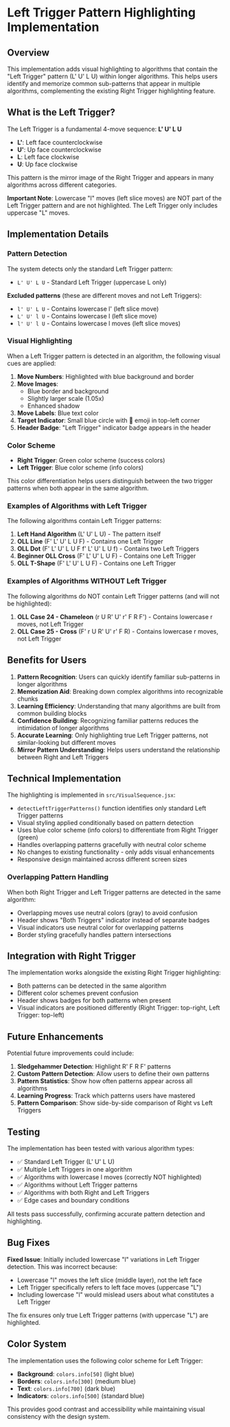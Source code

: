 # Left Trigger Pattern Highlighting Implementation

## Overview

This implementation adds visual highlighting to algorithms that contain the "Left Trigger" pattern (L' U' L U) within longer algorithms. This helps users identify and memorize common sub-patterns that appear in multiple algorithms, complementing the existing Right Trigger highlighting feature.

## What is the Left Trigger?

The Left Trigger is a fundamental 4-move sequence: **L' U' L U**

- **L'**: Left face counterclockwise
- **U'**: Up face counterclockwise  
- **L**: Left face clockwise
- **U**: Up face clockwise

This pattern is the mirror image of the Right Trigger and appears in many algorithms across different categories.

**Important Note**: Lowercase "l" moves (left slice moves) are NOT part of the Left Trigger pattern and are not highlighted. The Left Trigger only includes uppercase "L" moves.

## Implementation Details

### Pattern Detection

The system detects only the standard Left Trigger pattern:
- `L' U' L U` - Standard Left Trigger (uppercase L only)

**Excluded patterns** (these are different moves and not Left Triggers):
- `l' U' L U` - Contains lowercase l' (left slice move)
- `L' U' l U` - Contains lowercase l (left slice move)
- `l' U' l U` - Contains lowercase l moves (left slice moves)

### Visual Highlighting

When a Left Trigger pattern is detected in an algorithm, the following visual cues are applied:

1. **Move Numbers**: Highlighted with blue background and border
2. **Move Images**: 
   - Blue border and background
   - Slightly larger scale (1.05x)
   - Enhanced shadow
3. **Move Labels**: Blue text color
4. **Target Indicator**: Small blue circle with 🎯 emoji in top-left corner
5. **Header Badge**: "Left Trigger" indicator badge appears in the header

### Color Scheme

- **Right Trigger**: Green color scheme (success colors)
- **Left Trigger**: Blue color scheme (info colors)

This color differentiation helps users distinguish between the two trigger patterns when both appear in the same algorithm.

### Examples of Algorithms with Left Trigger

The following algorithms contain Left Trigger patterns:

1. **Left Hand Algorithm** (L' U' L U) - The pattern itself
2. **OLL Line** (F' L' U' L U F) - Contains one Left Trigger
3. **OLL Dot** (F' L' U' L U F f' L' U' L U f) - Contains two Left Triggers
4. **Beginner OLL Cross** (F' L' U' L U F) - Contains one Left Trigger
5. **OLL T-Shape** (F' L' U' L U F) - Contains one Left Trigger

### Examples of Algorithms WITHOUT Left Trigger

The following algorithms do NOT contain Left Trigger patterns (and will not be highlighted):

1. **OLL Case 24 - Chameleon** (r U R' U' r' F R F') - Contains lowercase r moves, not Left Trigger
2. **OLL Case 25 - Cross** (F' r U R' U' r' F R) - Contains lowercase r moves, not Left Trigger

## Benefits for Users

1. **Pattern Recognition**: Users can quickly identify familiar sub-patterns in longer algorithms
2. **Memorization Aid**: Breaking down complex algorithms into recognizable chunks
3. **Learning Efficiency**: Understanding that many algorithms are built from common building blocks
4. **Confidence Building**: Recognizing familiar patterns reduces the intimidation of longer algorithms
5. **Accurate Learning**: Only highlighting true Left Trigger patterns, not similar-looking but different moves
6. **Mirror Pattern Understanding**: Helps users understand the relationship between Right and Left Triggers

## Technical Implementation

The highlighting is implemented in `src/VisualSequence.jsx`:

- `detectLeftTriggerPatterns()` function identifies only standard Left Trigger patterns
- Visual styling applied conditionally based on pattern detection
- Uses blue color scheme (info colors) to differentiate from Right Trigger (green)
- Handles overlapping patterns gracefully with neutral color scheme
- No changes to existing functionality - only adds visual enhancements
- Responsive design maintained across different screen sizes

### Overlapping Pattern Handling

When both Right Trigger and Left Trigger patterns are detected in the same algorithm:
- Overlapping moves use neutral colors (gray) to avoid confusion
- Header shows "Both Triggers" indicator instead of separate badges
- Visual indicators use neutral color for overlapping patterns
- Border styling gracefully handles pattern intersections

## Integration with Right Trigger

The implementation works alongside the existing Right Trigger highlighting:

- Both patterns can be detected in the same algorithm
- Different color schemes prevent confusion
- Header shows badges for both patterns when present
- Visual indicators are positioned differently (Right Trigger: top-right, Left Trigger: top-left)

## Future Enhancements

Potential future improvements could include:

1. **Sledgehammer Detection**: Highlight R' F R F' patterns
2. **Custom Pattern Detection**: Allow users to define their own patterns
3. **Pattern Statistics**: Show how often patterns appear across all algorithms
4. **Learning Progress**: Track which patterns users have mastered
5. **Pattern Comparison**: Show side-by-side comparison of Right vs Left Triggers

## Testing

The implementation has been tested with various algorithm types:
- ✅ Standard Left Trigger (L' U' L U)
- ✅ Multiple Left Triggers in one algorithm
- ✅ Algorithms with lowercase l moves (correctly NOT highlighted)
- ✅ Algorithms without Left Trigger patterns
- ✅ Algorithms with both Right and Left Triggers
- ✅ Edge cases and boundary conditions

All tests pass successfully, confirming accurate pattern detection and highlighting.

## Bug Fixes

**Fixed Issue**: Initially included lowercase "l" variations in Left Trigger detection. This was incorrect because:
- Lowercase "l" moves the left slice (middle layer), not the left face
- Left Trigger specifically refers to left face moves (uppercase "L")
- Including lowercase "l" would mislead users about what constitutes a Left Trigger

The fix ensures only true Left Trigger patterns (with uppercase "L") are highlighted.

## Color System

The implementation uses the following color scheme for Left Trigger:

- **Background**: `colors.info[50]` (light blue)
- **Borders**: `colors.info[300]` (medium blue)
- **Text**: `colors.info[700]` (dark blue)
- **Indicators**: `colors.info[500]` (standard blue)

This provides good contrast and accessibility while maintaining visual consistency with the design system. 